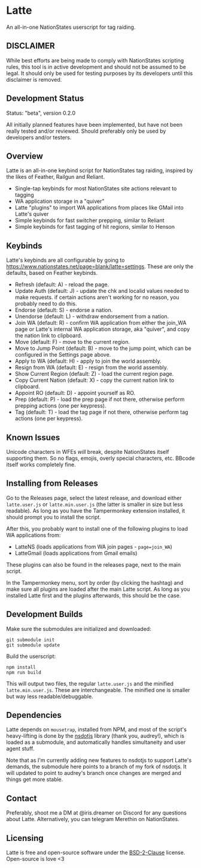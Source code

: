 # Latte

An all-in-one NationStates userscript for tag raiding.

## DISCLAIMER

While best efforts are being made to comply with NationStates scripting rules, this tool is in active development and should not be assumed to be legal. It should only be used for testing purposes by its developers until this disclaimer is removed.

## Development Status

Status: "beta", version 0.2.0

All initially planned features have been implemented, but have not been really tested and/or reviewed. Should preferably only be used by developers and/or testers.

## Overview

Latte is an all-in-one keybind script for NationStates tag raiding, inspired by the likes of Feather, Railgun and Reliant.

- Single-tap keybinds for most NationStates site actions relevant to tagging
- WA application storage in a "quiver"
- Latte "plugins" to import WA applications from places like GMail into Latte's quiver
- Simple keybinds for fast switcher prepping, similar to Reliant
- Simple keybinds for fast tagging of hit regions, similar to Henson

## Keybinds

Latte's keybinds are all configurable by going to https://www.nationstates.net/page=blank/latte=settings.
These are only the defaults, based on Feather keybinds.

- Refresh (default: A) - reload the page.
- Update Auth (default: J) - update the chk and localid values needed to make requests. if certain actions aren't working for no reason, you probably need to do this.
- Endorse (default: S) - endorse a nation.
- Unendorse (default: L) - withdraw endorsement from a nation.
- Join WA (default: R) - confirm WA application from either the join_WA page or Latte's internal WA application storage, aka "quiver", and copy the nation link to clipboard.
- Move (default: F) - move to the current region.
- Move to Jump Point (default: B) - move to the jump point, which can be configured in the Settings page above.
- Apply to WA (default: H) - apply to join the world assembly.
- Resign from WA (default: E) - resign from the world assembly.
- Show Current Region (default: Z) - load the current region page.
- Copy Current Nation (default: X) - copy the current nation link to clipboard.
- Appoint RO (default: D) - appoint yourself as RO.
- Prep (default: P) - load the prep page if not there, otherwise perform prepping actions (one per keypress).
- Tag (default: T) - load the tag page if not there, otherwise perform tag actions (one per keypress).

## Known Issues

Unicode characters in WFEs _will_ break, despite NationStates itself supporting them. So no flags, emojis, overly special characters, etc. BBcode itself works completely fine.

## Installing from Releases

Go to the Releases page, select the latest release, and download either `latte.user.js` or `latte.min.user.js` (the latter is smaller in size but less readable). As long as you have the Tampermonkey extension installed, it should prompt you to install the script.

After this, you probably want to install one of the following plugins to load WA applications from:

- LatteNS (loads applications from WA join pages - `page=join_WA`)
- LatteGmail (loads applications from Gmail emails)

These plugins can also be found in the releases page, next to the main script.
  
In the Tampermonkey menu, sort by order (by clicking the hashtag) and make sure all plugins are loaded after the main Latte script. As long as you installed Latte first and the plugins afterwards, this should be the case.

## Development Builds

Make sure the submodules are initialized and downloaded:
```
git submodule init
git submodule update
```

Build the userscript:
```
npm install
npm run build
```

This will output two files, the regular `latte.user.js` and the minified `latte.min.user.js`. These are interchangeable. The minified one is smaller but way less readable/debuggable.

## Dependencies

Latte depends on `mousetrap`, installed from NPM, and most of the script's heavy-lifting is done by the  [nsdotjs](https://github.com/audreyreal/nsdotjs) library (thank you, audrey!), which is loaded as a submodule, and automatically handles simultaneity and user agent stuff.

Note that as I'm currently adding new features to nsdotjs to support Latte's demands, the submodule here points to a branch of my fork of nsdotjs. It will updated to point to audrey's branch once changes are merged and things get more stable.

## Contact

Preferably, shoot me a DM at @iris.dreamer on Discord for any questions about Latte. Alternatively, you can telegram Merethin on NationStates.

## Licensing

Latte is free and open-source software under the [BSD-2-Clause](LICENSE) license. Open-source is love <3